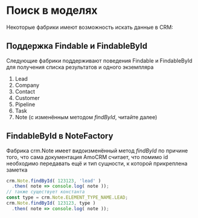 # Поиск в моделях

Некоторые фабрики имеют возможность искать данные в CRM:

## Поддержка Findable и FindableById

Следующие фабрики поддерживают поведения Findable
и FindableById для получения списка результатов и одного
экземпляра

1. Lead
2. Company
3. Contact
4. Customer
5. Pipeline
6. Task
7. Note (с изменённым методом *findById*, читайте далее)

## FindableById в NoteFactory

Фабрика crm.Note имеет видоизменённый метод
*findById* по причине того, что сама документация 
AmoCRM считает, что помимо id необходимо передавать ещё и тип сущности,
к которой прикреплена заметка

```js
crm.Note.findById( 123123, 'lead' )
  .then( note => console.log( note ));
// также существует константа
const type = crm.Note.ELEMENT_TYPE_NAME.LEAD;
crm.Note.findById( 123123, type )
  .then( note => console.log( note ));
```
